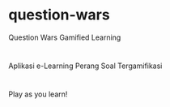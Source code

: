 # question-wars
Question Wars Gamified Learning
#
Aplikasi e-Learning Perang Soal Tergamifikasi
#
Play as you learn!

